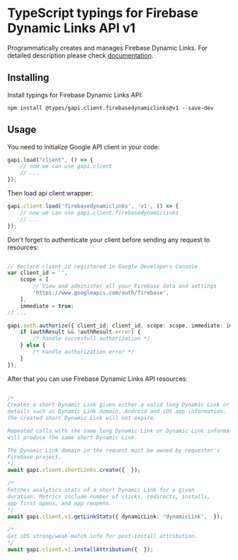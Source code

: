 # TypeScript typings for Firebase Dynamic Links API v1
Programmatically creates and manages Firebase Dynamic Links.
For detailed description please check [documentation](https://firebase.google.com/docs/dynamic-links/).

## Installing

Install typings for Firebase Dynamic Links API:
```
npm install @types/gapi.client.firebasedynamiclinks@v1 --save-dev
```

## Usage

You need to initialize Google API client in your code:
```typescript
gapi.load("client", () => { 
    // now we can use gapi.client
    // ... 
});
```

Then load api client wrapper:
```typescript
gapi.client.load('firebasedynamiclinks', 'v1', () => {
    // now we can use gapi.client.firebasedynamiclinks
    // ... 
});
```

Don't forget to authenticate your client before sending any request to resources:
```typescript

// declare client_id registered in Google Developers Console
var client_id = '',
    scope = [     
        // View and administer all your Firebase data and settings
        'https://www.googleapis.com/auth/firebase',
    ],
    immediate = true;
// ...

gapi.auth.authorize({ client_id: client_id, scope: scope, immediate: immediate }, authResult => {
    if (authResult && !authResult.error) {
        /* handle succesfull authorization */
    } else {
        /* handle authorization error */
    }
});            
```

After that you can use Firebase Dynamic Links API resources:

```typescript 
    
/* 
Creates a short Dynamic Link given either a valid long Dynamic Link or
details such as Dynamic Link domain, Android and iOS app information.
The created short Dynamic Link will not expire.

Repeated calls with the same long Dynamic Link or Dynamic Link information
will produce the same short Dynamic Link.

The Dynamic Link domain in the request must be owned by requester's
Firebase project.  
*/
await gapi.client.shortLinks.create({  }); 
    
/* 
Fetches analytics stats of a short Dynamic Link for a given
duration. Metrics include number of clicks, redirects, installs,
app first opens, and app reopens.  
*/
await gapi.client.v1.getLinkStats({ dynamicLink: "dynamicLink",  }); 
    
/* 
Get iOS strong/weak-match info for post-install attribution.  
*/
await gapi.client.v1.installAttribution({  });
```